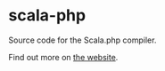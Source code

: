 # scala-php

Source code for the Scala.php compiler.

Find out more on [the website](https://scala-php.org).
